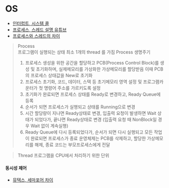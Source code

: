 # OS
* [인터럽트, 시스템 콜](https://velog.io/@klm03025/%EC%9A%B4%EC%98%81%EC%B2%B4%EC%A0%9C-%EC%9D%B8%ED%84%B0%EB%9F%BD%ED%8A%B8%EC%8B%9C%EC%8A%A4%ED%85%9C-%EC%BD%9C)
* [프로세스, 스레드 설명 유튜브](https://www.youtube.com/watch?v=iks_Xb9DtTM)
* [프로세스와 스레드의 차이](https://velog.io/@raejoonee/%ED%94%84%EB%A1%9C%EC%84%B8%EC%8A%A4%EC%99%80-%EC%8A%A4%EB%A0%88%EB%93%9C%EC%9D%98-%EC%B0%A8%EC%9D%B4)

> Process  
> 프로그램이 실행되는 상태 최소 1개의 thread 를 가짐
> Process 생명주기
> 1. 프로세스 생성을 위한 공간을 할당하고 PCB(Process Control Block)를 생성 및 초기화하며, 실제메모리를 가상화한 가상메모리를 할당받음
>    이때 PCB의 프로세스 상태값을 New로 초기화
> 2. 프로세스 초기화, 코드, 데이터, 스택 등 초기메모리 영역 설정 및 프로그램카운터가 첫 명령어 주소를 가르키도록 설정
> 3. 초기화가 완료되면 프로세스 상태를 Ready로 변경하고, Ready Queue에 등록
> 4. 순서가 되면 프로세스가 실행되고 상태를 Running으로 변경
> 5. 시간 할당량이 지나면 Ready상태로 변경, 입출력 요청이 발생하면 Wait 상태가 되었다가, 끝나면 Ready상태로 변경
     (입출력 요청 때 NonBlock일 경우 Wait 없이 계속실행)
> 6. Ready Queue에 다시 등록되었다가, 순서가 되면 다시 실행되고 모든 작업이 완료되면 프로세스가 종료
     운영체제는 PCB를 삭제하고, 할당한 가상메모리를 해제, 종료 코드는 부모프로세스에게 전달




> Thread
> 프로그램을 CPU에서 처리하기 위한 단위

  
#### 동시성 제어
* [뮤텍스, 세마포어 차이](https://heeonii.tistory.com/14)
